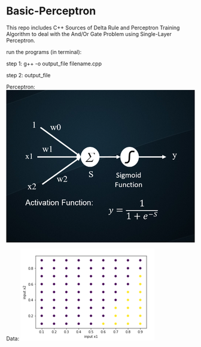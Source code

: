 # Basic-Perceptron
This repo includes C++ Sources of Delta Rule and Perceptron Training Algorithm to deal with the And/Or Gate Problem using Single-Layer Perceptron.

run the programs (in terminal):

step 1: g++ -o output_file filename.cpp

step 2: output_file

Perceptron:
![picture](added_w0_perceptron.png)


Data:
![picture](data.png)
